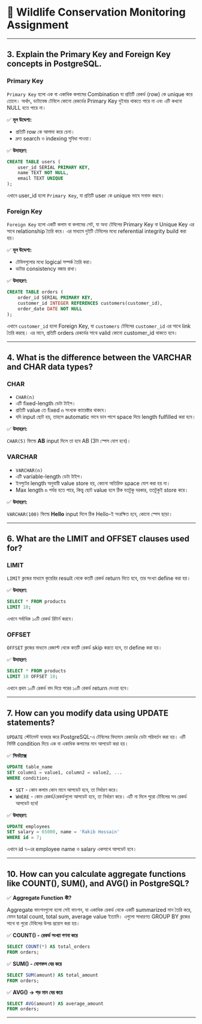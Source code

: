 # 🐆 Wildlife Conservation Monitoring Assignment

---

## 3. Explain the Primary Key and Foreign Key concepts in PostgreSQL.

### Primary Key

`Primary Key` হলো এক বা একাধিক কলামের Combination যা প্রতিটি রেকর্ড (row) কে unique করে তোলে। অর্থাৎ, ডাটাবেজ টেবিলে কোনো রেকর্ডের Primary Key দুইবার থাকতে পারে না এবং এটি কখনো NULL হতে পারে না।

✅ **মূল উদ্দেশ্য:**

- প্রতিটি row কে আলাদা করে চেনা।
- দ্রুত search ও indexing সুবিধা পাওয়া।

✅ **উদাহরণ:**

```sql
CREATE TABLE users (
    user_id SERIAL PRIMARY KEY,
    name TEXT NOT NULL,
    email TEXT UNIQUE
);
```

এখানে user_id হলো `Primary Key`, যা প্রতিটি user কে unique ভাবে সনাক্ত করবে।

### Foreign Key

`Foreign Key` হলো একটি কলাম বা কলামের সেট, যা অন্য টেবিলের Primary Key বা Unique Key এর সাথে relationship তৈরি করে। এর মাধ্যমে দুইটি টেবিলের মধ্যে referential integrity build করা হয়।

✅ **মূল উদ্দেশ্য:**

- টেবিলগুলোর মধ্যে logical সম্পর্ক তৈরি করা।
- ডাটার consistency বজায় রাখা।

✅ **উদাহরণ:**

```sql
CREATE TABLE orders (
    order_id SERIAL PRIMARY KEY,
    customer_id INTEGER REFERENCES customers(customer_id),
    order_date DATE NOT NULL
);
```

এখানে `customer_id` হলো Foreign Key, যা `customers` টেবিলের `customer_id` এর সাথে link তৈরি করছে। এর মানে, প্রতিটি orders রেকর্ডের সাথে valid কোনো customer_id থাকতে হবে।

---

## 4. What is the difference between the VARCHAR and CHAR data types?

### CHAR

- `CHAR(n)`
- এটি fixed-length ডেটা টাইপ।
- প্রতিটি value তে fixed `n` সংখ্যক ক্যারেক্টার থাকবে।
- যদি input ছোট হয়, তাহলে automatic ভাবে ডান পাশে space দিয়ে length fulfilled করা হবে।

✅ **উদাহরণ:**

`CHAR(5)` ফিল্ডে **AB** input দিলে তা হবে AB (3টা স্পেস যোগ হবে)।

### VARCHAR

- `VARCHAR(n)`
- এটি variable-length ডেটা টাইপ।
- ইনপুটের length অনুযায়ী value store হয়, কোনো অতিরিক্ত space যোগ করা হয় না।
- Max length `n` পর্যন্ত হতে পারে, কিন্তু ছোট value হলে ঠিক যতটুকু দরকার, ততটুকুই store করে।

✅ **উদাহরণ:**

`VARCHAR(100)` ফিল্ডে **Hello** input দিলে ঠিক Hello-ই সংরক্ষিত হবে, কোনো স্পেস ছাড়া।

---

## 6. What are the LIMIT and OFFSET clauses used for?

### LIMIT

`LIMIT` ক্লজের মাধ্যমে কুয়েরির result থেকে কতটি রেকর্ড return দিতে হবে, তার সংখ্যা define করা হয়।

✅ **উদাহরণ:**

```sql
SELECT * FROM products
LIMIT 10;
```

এখানে সর্বাধিক ১০টি রেকর্ড রিটার্ন করবে।

### OFFSET

`OFFSET` ক্লজের মাধ্যমে রেজাল্ট থেকে কতটি রেকর্ড skip করতে হবে, তা define করা হয়।

✅ **উদাহরণ:**

```sql
SELECT * FROM products
LIMIT 10 OFFSET 10;
```

এখানে প্রথম ১০টি রেকর্ড বাদ দিয়ে পরের ১০টি রেকর্ড return দেওয়া হবে।

---

## 7. How can you modify data using UPDATE statements?

`UPDATE` স্টেটমেন্ট ব্যবহার করে PostgreSQL-এ টেবিলের বিদ্যমান রেকর্ডের ডেটা পরিবর্তন করা হয়। এটি নির্দিষ্ট condition দিয়ে এক বা একাধিক কলামের মান আপডেট করা হয়।

✅ **সিনট্যাক্স**

```sql
UPDATE table_name
SET column1 = value1, column2 = value2, ...
WHERE condition;
```

- `SET` - কোন কলাম কোন মানে আপডেট হবে, তা নির্ধারণ করে।
- `WHERE` - কোন রেকর্ড/রেকর্ডগুলো আপডেট হবে, তা নির্ধারণ করে। এটি না দিলে পুরো টেবিলের সব রেকর্ড আপডেট হবে!

✅ **উদাহরণ:**

```sql
UPDATE employees
SET salary = 65000, name = 'Rakib Hossain'
WHERE id = 7;
```

এখানে id ৭-এর employee name ও salary একসাথে আপডেট হবে।

---

## 10. How can you calculate aggregate functions like COUNT(), SUM(), and AVG() in PostgreSQL?

✅ **Aggregate Function কী?**

Aggregate ফাংশনগুলো হলো সেই ফাংশন, যা একাধিক রেকর্ড থেকে একটি summarized মান তৈরি করে, যেমন total count, total sum, average value ইত্যাদি। এগুলো সাধারণত GROUP BY ক্লজের সাথে বা পুরো টেবিলের উপর প্রয়োগ করা হয়।

✅ **COUNT() - রেকর্ড সংখ্যা গণনা করে**

```sql
SELECT COUNT(*) AS total_orders
FROM orders;
```

✅ **SUM() - যোগফল বের করে**

```sql
SELECT SUM(amount) AS total_amount
FROM orders;
```

✅ **AVG() → গড় মান বের করে**

```sql
SELECT AVG(amount) AS average_amount
FROM orders;
```

---

